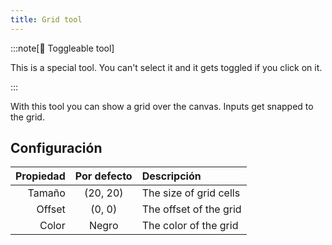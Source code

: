 ```yaml
---
title: Grid tool
---
```


:::note[🔘 Toggleable tool]

This is a special tool.
You can't select it and it gets toggled if you click on it.

:::

With this tool you can show a grid over the canvas.
Inputs get snapped to the grid.

## Configuración

| Propiedad |         Por defecto         | Descripción            |
| --------: | :-------------------------: | :--------------------- |
|    Tamaño | (20, 20) | The size of grid cells |
|    Offset |  (0, 0)  | The offset of the grid |
|     Color |            Negro            | The color of the grid  |
